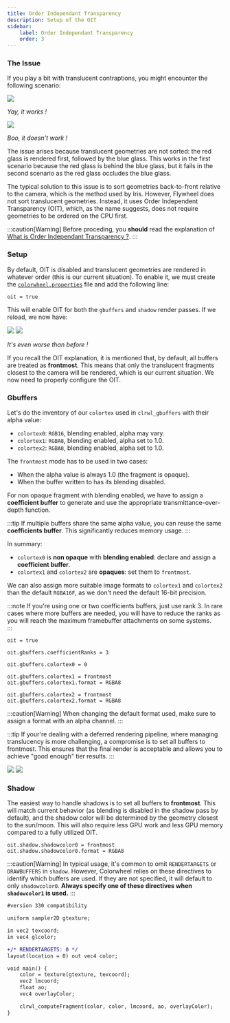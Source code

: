 ```yaml
---
title: Order Independant Transparency
description: Setup of the OIT
sidebar:
    label: Order Independant Transparency
    order: 3
---
```


### The Issue

If you play a bit with translucent contraptions, you might encounter the following scenario:

![](../../../../assets/tutorial/good_transparency.png)

*Yay, it works !*

![](../../../../assets/tutorial/bad_transparency.png)

*Boo, it doesn't work !*

The issue arises because translucent geometries are not sorted: the red glass is rendered first, followed by the blue glass. This works in the first scenario because the red glass is behind the blue glass, but it fails in the second scenario as the red glass occludes the blue glass.

The typical solution to this issue is to sort geometries back-to-front relative to the camera, which is the method used by Iris. However, Flywheel does not sort translucent geometries. Instead, it uses Order Independent Transparency (OIT), which, as the name suggests, does not require geometries to be ordered on the CPU first.

:::caution[Warning]
Before proceding, you **should** read the explanation of [What is Order Independant Transparency ?](/colorwheel/whatis/oit).
:::

### Setup

By default, OIT is disabled and translucent geometries are rendered in whatever order (this is our current situation). To enable it, we must create the [`colorwheel.properties`](/colorwheel/reference/miscellaneous/colorwheelproperties) file and add the following line:

```
oit = true
```

This will enable OIT for both the `gbuffers` and `shadow` render passes. If we reload, we now have:

![](../../../../assets/tutorial/frontmost_red_oit.png)
![](../../../../assets/tutorial/frontmost_blue_oit.png)

*It's even worse than before !*

If you recall the OIT explanation, it is mentioned that, by default, all buffers are treated as **frontmost**. This means that only the translucent fragments closest to the camera will be rendered, which is our current situation. We now need to properly configure the OIT.

### Gbuffers

Let's do the inventory of our `colortex` used in `clrwl_gbuffers` with their alpha value:
- `colortex0`: `RGB16`, blending enabled, alpha may vary.
- `colortex1`: `RGBA8`, blending enabled, alpha set to 1.0.
- `colortex2`: `RGBA8`, blending enabled, alpha set to 1.0.

The `frontmost` mode has to be used in two cases:
- When the alpha value is always 1.0 (the fragment is opaque).  
- When the buffer written to has its blending disabled.  

For non opaque fragment with blending enabled, we have to assign a **coefficient buffer** to generate and use the appropriate transmittance-over-depth function.  

:::tip
If multiple buffers share the same alpha value, you can reuse the same **coefficients buffer**. This significantly reduces memory usage.
:::

In summary:
- `colortex0` is **non opaque** with **blending enabled**: declare and assign a **coefficient buffer**.
- `colortex1` and `colortex2` are **opaques**: set them to `frontmost`.

We can also assign more suitable image formats to `colortex1` and `colortex2` than the default `RGBA16F`, as we don't need the default 16-bit precision.  

:::note
If you're using one or two coefficients buffers, just use rank 3. In rare cases where more buffers are needed, you will have to reduce the ranks as you will reach the maximum framebuffer attachments on some systems.  
:::

```
oit = true

oit.gbuffers.coefficientRanks = 3

oit.gbuffers.colortex0 = 0

oit.gbuffers.colortex1 = frontmost
oit.gbuffers.colortex1.format = RGBA8

oit.gbuffers.colortex2 = frontmost
oit.gbuffers.colortex2.format = RGBA8
```

:::caution[Warning]
When changing the default format used, make sure to assign a format with an alpha channel.
:::

:::tip
If your're dealing with a deferred rendering pipeline, where managing translucency is more challenging, a compromise is to set all buffers to frontmost. This ensures that the final render is acceptable and allows you to achieve "good enough" tier results.
:::

![](../../../../assets/tutorial/correct_red_oit.png)
![](../../../../assets/tutorial/correct_blue_oit.png)

### Shadow

The easiest way to handle shadows is to set all buffers to **frontmost**. This will match current behavior (as blending is disabled in the shadow pass by default), and the shadow color will be determined by the geometry closest to the sun/moon. This will also require less GPU work and less GPU memory compared to a fully utilized OIT.

```
oit.shadow.shadowcolor0 = frontmost
oit.shadow.shadowcolor0.format = RGBA8
```

:::caution[Warning]
In typical usage, it's common to omit `RENDERTARGETS` or `DRAWBUFFERS` in `shadow`. However, Colorwheel relies on these directives to identify which buffers are used. If they are not specified, it will default to only `shadowcolor0`. **Always specify one of these directives when `shadowcolor1` is used.**
:::

```diff
#version 330 compatibility

uniform sampler2D gtexture;

in vec2 texcoord;
in vec4 glcolor;

+/* RENDERTARGETS: 0 */
layout(location = 0) out vec4 color;

void main() {
	color = texture(gtexture, texcoord);
	vec2 lmcoord;
	float ao;
	vec4 overlayColor;

	clrwl_computeFragment(color, color, lmcoord, ao, overlayColor);
}
```
